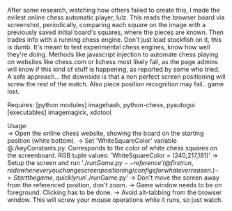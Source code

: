 After some research, watching how others failed to create this, I made the evilest online chess automatic 
player, lulz. This reads the browser board via screenshot, periodically, comparing each square on the image with a previously saved initial board's squares, where the pieces are known. Then trades info with a running chess engine.
Don't just load stockfish on it, this is dumb. It's meant to test experimental chess engines, know how well they're doing.
       Methods like javascript injection to automate chess playing on websites like chess.com or lichess most likely fail, as the page admins will know if this kind of stuff is happening, as reported by some who tried.<br>
       A safe approach... the downside is that a non perfect screen positioning will screw the rest of the match. Also piece position recognition may fail.. game lost.
       
       
Requires: [python modules] imagehash, python-chess, pyautogui<br>
	  [executables] imagemagick, xdotool

Usage:<br>
    -> Open the online chess website, showing the board on the starting position (white bottom).
    -> Set 'WhiteSquareColor' variable @./keyConstants.py. Corresponds to the color of white chess squares on the screenboard. RGB tuple values:
        'WhiteSquareColor = (240,217,181)'
    -> Setup the screen and run '$./runGame.py --reference' (@ first run, redo whenever you change screen positioning/configs for whatever reason.)
    -> Start the game, quickly run '$./runGame.py'
    -> Don't move the screen away from the referenced position, don't zoom.
    -> Game window needs to be on foreground. Clicking has to be done.
    -> Avoid alt-tabbing from the browser window. This will screw your mouse operations while it runs, so just watch.
